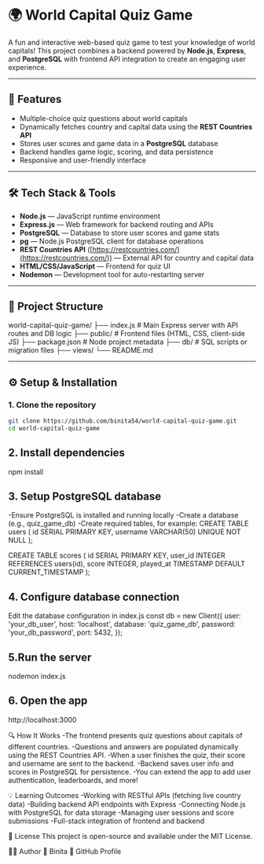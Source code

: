 # 🌍 World Capital Quiz Game

A fun and interactive web-based quiz game to test your knowledge of world capitals! This project combines a backend powered by **Node.js**, **Express**, and **PostgreSQL** with frontend API integration to create an engaging user experience.

---

## 🚀 Features

- Multiple-choice quiz questions about world capitals  
- Dynamically fetches country and capital data using the **REST Countries API**  
- Stores user scores and game data in a **PostgreSQL** database  
- Backend handles game logic, scoring, and data persistence  
- Responsive and user-friendly interface  

---

## 🛠️ Tech Stack & Tools

- **Node.js** — JavaScript runtime environment  
- **Express.js** — Web framework for backend routing and APIs  
- **PostgreSQL** — Database to store user scores and game stats  
- **pg** — Node.js PostgreSQL client for database operations  
- **REST Countries API** ([https://restcountries.com/](https://restcountries.com/)) — External API for country and capital data  
- **HTML/CSS/JavaScript** — Frontend for quiz UI  
- **Nodemon** — Development tool for auto-restarting server  

---

## 📂 Project Structure

world-capital-quiz-game/
├── index.js # Main Express server with API routes and DB logic
├── public/ # Frontend files (HTML, CSS, client-side JS)
├── package.json # Node project metadata
├── db/ # SQL scripts or migration files 
├── views/ 
└── README.md


---

## ⚙️ Setup & Installation

### 1. Clone the repository

```bash
git clone https://github.com/binita54/world-capital-quiz-game.git
cd world-capital-quiz-game
```
## 2. Install dependencies
npm install

## 3. Setup PostgreSQL database
-Ensure PostgreSQL is installed and running locally
-Create a database (e.g., quiz_game_db)
-Create required tables, for example:
CREATE TABLE users (
  id SERIAL PRIMARY KEY,
  username VARCHAR(50) UNIQUE NOT NULL
);

CREATE TABLE scores (
  id SERIAL PRIMARY KEY,
  user_id INTEGER REFERENCES users(id),
  score INTEGER,
  played_at TIMESTAMP DEFAULT CURRENT_TIMESTAMP
);

## 4. Configure database connection
Edit the database configuration in index.js
const db = new Client({
  user: 'your_db_user',
  host: 'localhost',
  database: 'quiz_game_db',
  password: 'your_db_password',
  port: 5432,
});

## 5.Run the server
nodemon index.js
## 6. Open the app
http://localhost:3000

🔍 How It Works
-The frontend presents quiz questions about capitals of different countries.
-Questions and answers are populated dynamically using the REST Countries API.
-When a user finishes the quiz, their score and username are sent to the backend.
-Backend saves user info and scores in PostgreSQL for persistence.
-You can extend the app to add user authentication, leaderboards, and more!

   💡 Learning Outcomes
-Working with RESTful APIs (fetching live country data)
-Building backend API endpoints with Express
-Connecting Node.js with PostgreSQL for data storage
-Managing user sessions and score submissions
-Full-stack integration of frontend and backend


📄 License
This project is open-source and available under the MIT License.

🙋‍♀️ Author
👩 Binita
🔗 GitHub Profile
